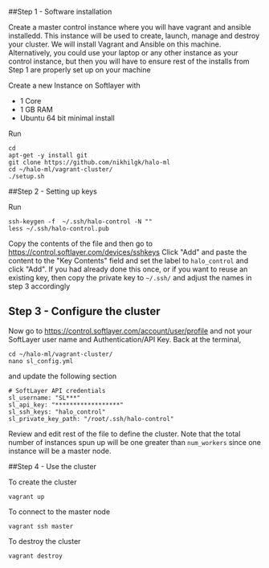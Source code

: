 ##Step 1 - Software installation

Create a master control instance where you will have vagrant and ansible installedd. This instance will be used to create, launch, manage and destroy your cluster. We will install Vagrant and Ansible on this machine. Alternatively, you could use your laptop or any other instance as your control instance, but then you will have to ensure rest of the installs from Step 1 are properly set up on your machine

Create a new Instance on Softlayer with

-	1 Core
-	1 GB RAM
-	Ubuntu 64 bit minimal install

Run

	cd
	apt-get -y install git
	git clone https://github.com/nikhilgk/halo-ml
	cd ~/halo-ml/vagrant-cluster/
	./setup.sh
	

##Step 2 - Setting up keys

Run

	ssh-keygen -f  ~/.ssh/halo-control -N ""
	less ~/.ssh/halo-control.pub

Copy the contents of the file and then go to https://control.softlayer.com/devices/sshkeys Click "Add" and paste the content to the "Key Contents" field and set the label to `halo_control` and click "Add". 
If you had already done this once, or if you want to reuse an existing key, then copy the private key to `~/.ssh/` and adjust the names in step 3 accordingly


## Step 3 - Configure the cluster

Now go to https://control.softlayer.com/account/user/profile and not your SoftLayer user name and Authentication/API Key. Back at the terminal,

	cd ~/halo-ml/vagrant-cluster/
	nano sl_config.yml

and update the following section

	# SoftLayer API credentials
	sl_username: "SL***"
	sl_api_key: "******************"
	sl_ssh_keys: "halo_control"
	sl_private_key_path: "/root/.ssh/halo-control"

Review and edit rest of the file to define the cluster. Note that the total number of instances spun up will be one greater than `num_workers` since one instance will be a master node.

##Step 4 - Use the cluster

To create the cluster

	vagrant up

To connect to the master node

	vagrant ssh master

To destroy the cluster

	vagrant destroy






